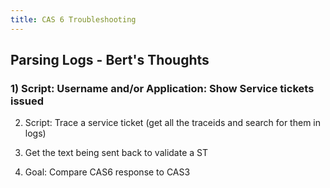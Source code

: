 ```yaml
---
title: CAS 6 Troubleshooting
---
```


## Parsing Logs - Bert's Thoughts

### 1) Script: Username and/or Application: Show Service tickets issued
2) Script: Trace a service ticket (get all the traceids and search for them in logs)
3) Get the text being sent back to validate a ST

 

4) Goal: Compare CAS6 response to CAS3
